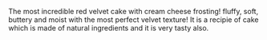 The most incredible red velvet cake with cream cheese frosting! fluffy, soft, buttery and moist with the most perfect velvet texture!
It is a recipie of cake which is made of natural ingredients and it is very tasty also.